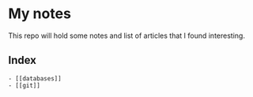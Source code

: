 # My notes

This repo will hold some notes and list of articles that I found interesting.

## Index
    - [[databases]]
    - [[git]]